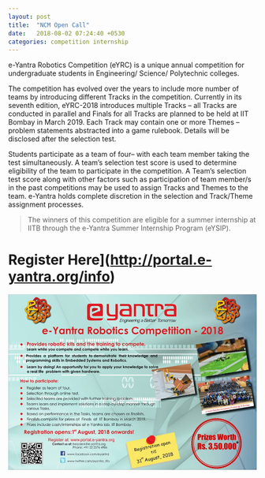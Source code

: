 ```yaml
---
layout: post
title:  "NCM Open Call"
date:   2018-08-02 07:24:40 +0530
categories: competition internship
---
```



e-Yantra Robotics Competition (eYRC) is a unique annual competition for undergraduate students in Engineering/ Science/ Polytechnic colleges.

The competition has evolved over the years to include more number of teams by introducing different Tracks in the competition. Currently in its seventh edition, eYRC-2018 introduces multiple Tracks – all Tracks are conducted in parallel and Finals for all Tracks are planned to be held at IIT Bombay in March 2019. Each Track may contain one or more Themes – problem statements abstracted into a game rulebook. Details will be disclosed after the selection test.



Students participate as a team of four– with each team member taking the test simultaneously. A team’s selection test score is used to determine eligibility of the team to participate in the competition. A Team’s selection test score along with other factors such as participation of team member/s in the past competitions may be used to assign Tracks and Themes to the team. e-Yantra holds complete discretion in the selection and Track/Theme assignment processes.

>The winners of this competition are eligible for a summer internship at IITB through the e-Yantra Summer Internship Program (eYSIP).

# Register Here](http://portal.e-yantra.org/info)

![poster for eyantra](/images/eyantra.jpg)
